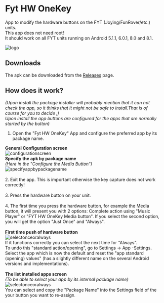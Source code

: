 # Fyt HW OneKey
App to modify the hardware buttons on the FYT (Joying/FunRover/etc.) units.<br>
This app does not need root!<br>
It should work on all FYT units running on Android 5.1.1, 6.0.1, 8.0 and 8.1.

![logo](https://github.com/hvdwolf/FytHWOneKey/blob/master/images/logo.png)
## Downloads
The apk can be downloaded from the [Releases](https://github.com/hvdwolf/FytHWOneKey/releases) page.

## How does it work?
*(Upon install the package installer will probably mention that it can not check the app, so it thinks that it might not be safe to install.That is of course for you to decide ;)<br>Upon install the app buttons are configured for the apps that are normally started by the button)*<br>
1. Open the "Fyt HW OneKey" App and configure the preferred app by its package name.

**General Configuration screen**<br>
![configurationscreen](https://github.com/hvdwolf/FytHWOneKey/blob/master/images/configurescreen.jpg)
<br>
**Specify the apk by package name**<br>
*(Here in the "Configure the Media Button")*<br>
![specifyappbypackagename](https://github.com/hvdwolf/FytHWOneKey/blob/master/images/specifyappbypackagename.jpg)
<br><br>
2. Exit the app. This is important otherwise the key capture does not work correctly!<br><br>
3. Press the hardware button on your unit.<br><br>
4. The first time you press the hardware button, for example the Media button, it will present you with 2 options: Complete action using "Music Player" or "FYT HW OneKey Media button". If you select the second option, you will get the option "Just Once" and "Always".<br><br>
**First time push of hardware button**<br>
![selectonceoralways](https://github.com/hvdwolf/FytHWOneKey/blob/master/images/selectoncealways.jpg)
<br>If it functions correctly you can select the next time for "Always".<br>
To undo this "standard action/opening", go to Settings -> App -Settings. Select the app which is now the default and reset the "app standard (opening) values" (has a slightly different name on the several Android versions and implementations).
<br><br>
**The list installed apps screen**<br>
*(To be able to select your app by its internal package name)*<br>
![selectonceoralways](https://github.com/hvdwolf/FytHWOneKey/blob/master/images/listinstalledapps.jpg)
<br>You can select and copy the "Package Name" into the Settings field of the your button you want to re-assign.

